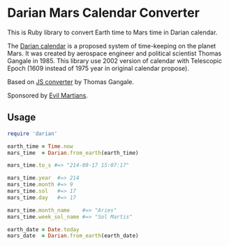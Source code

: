 # Darian Mars Calendar Converter

This is Ruby library to convert Earth time to Mars time in Darian calendar.

The [Darian calendar] is a proposed system of time-keeping on the planet Mars.
It was created by aerospace engineer and political scientist Thomas Gangale
in 1985. This library use 2002 version of calendar with Telescopic Epoch
(1609 instead of 1975 year in original calendar propose).

Based on [JS converter] by Thomas Gangale.

Sponsored by [Evil Martians].

[Darian calendar]: http://en.wikipedia.org/wiki/Darian_calendar
[JS converter]: http://pweb.jps.net/~tgangale/mars/converter/calendar_clock.htm
[Evil Martians]: http://evilmartians.com/

## Usage

```ruby
require 'darian'

earth_time = Time.now
mars_time  = Darian.from_earth(earth_time)

mars_time.to_s #=> "214-09-17 15:07:17"

mars_time.year  #=> 214
mars_time.month #=> 9
mars_time.sol   #=> 17
mars_time.day   #=> 17

mars_time.month_name    #=> "Aries"
mars_time.week_sol_name #=> "Sol Martis"

earth_date = Date.today
mars_date  = Darian.from_earth(earth_date)
```
